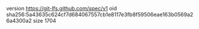 version https://git-lfs.github.com/spec/v1
oid sha256:5a43635c624cf7d684067557cb1e8117e3fb8f59506eae163b0569a26a4300a2
size 1704
